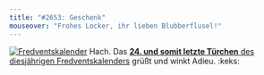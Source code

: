 ```yaml
---
title: "#2653: Geschenk"
mouseover: "Frohes Locker, ihr lieben Blubberflusel!"
---
```


<a href="http://www.fonflatter.de/der-fetzige-fredventskalender-2012" title="Der fetzige Fredventskalender"><img src="http://www.fonflatter.de/adv12/fredventskalender_banner.png" alt="Fredventskalender" /></a>
Hach. Das <a href="http://www.fonflatter.de/2012/12/24/das-24-turchen-2/"><strong>24. und somit letzte Türchen</strong> des diesjährigen Fredventskalenders</a> grüßt und winkt Adieu.
:keks:
